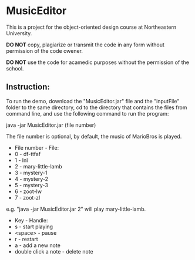 # MusicEditor

This is a project for the object-oriented design course at Northeastern University.

**DO NOT** copy, plagiarize or transmit the code in any form without permission of the code owener.

**DO NOT** use the code for acamedic purposes without the permission of the school.


## Instruction:
To run the demo, download the "MusicEditor.jar" file and the "inputFile" folder to the same directory, cd to the directory that contains the files from command line, and use the following command to run the program:

java -jar MusicEditor.jar (file number)

The file number is optional, by default, the music of MarioBros is played.

* File number - File:
* 0 - df-ttfaf
* 1 - lnl
* 2 - mary-little-lamb
* 3 - mystery-1
* 4 - mystery-2
* 5 - mystery-3
* 6 - zoot-lw
* 7 - zoot-zl

e.g. "java -jar MusicEditor.jar 2" will play mary-little-lamb.


* Key - Handle:
* s - start playing
* \<space> - pause
* r - restart
* a - add a new note
* double click a note - delete note
